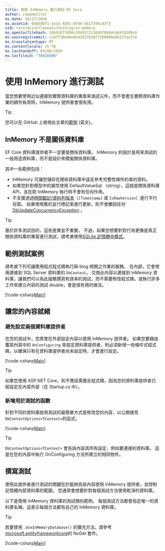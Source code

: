```yaml
---
title: 使用 InMemory 進行測試-EF Core
author: rowanmiller
ms.date: 10/27/2016
ms.assetid: 0d0590f1-1ea3-4d5c-8f44-db17395cd3f3
uid: core/miscellaneous/testing/in-memory
ms.openlocfilehash: 18641677098c20d9172136b07868dcb647d189c6
ms.sourcegitcommit: cc0ff36e46e9ed3527638f7208000e8521faef2e
ms.translationtype: MT
ms.contentlocale: zh-TW
ms.lasthandoff: 03/06/2020
ms.locfileid: "78416506"
---
```

# <a name="testing-with-inmemory"></a>使用 InMemory 進行測試

當您想要使用近似連接到實際資料庫的專案來測試元件，而不會產生實際資料庫作業的額外負荷時，InMemory 提供者會很有用。

> [!TIP]  
> 您可以在 GitHub 上檢視此文章的[範例](https://github.com/dotnet/EntityFramework.Docs/tree/master/samples/core/Miscellaneous/Testing) \(英文\)。

## <a name="inmemory-is-not-a-relational-database"></a>InMemory 不是關係資料庫

EF Core 資料庫提供者不一定要是關係資料庫。 InMemory 的設計是用來測試的一般用途資料庫，而不是設計來模擬關係資料庫。

其中一些範例包括：

* InMemory 可讓您儲存在關係資料庫中違反參考完整性條件約束的資料。
* 如果您針對模型中的屬性使用 DefaultValueSql （string），這就是關係資料庫 API，且在對 InMemory 執行時不會有任何作用。
* 不支援透過[時間戳記/資料列版本](xref:core/modeling/concurrency#timestamprowversion)（`[Timestamp]` 或 `IsRowVersion`）進行平行存取。 如果使用舊的並行標記來進行更新，則不會擲回任何[DbUpdateConcurrencyException](https://docs.microsoft.com/dotnet/api/microsoft.entityframeworkcore.dbupdateconcurrencyexception) 。

> [!TIP]  
> 基於許多測試目的，這些差異並不重要。 不過，如果您想要針對行為更像是真正關係資料庫的專案進行測試，請考慮使用[SQLite 記憶體中模式](sqlite.md)。

## <a name="example-testing-scenario"></a>範例測試案例

請考慮下列可讓應用程式程式碼執行與 blog 相關之作業的服務。 在內部，它會使用連接到 SQL Server 資料庫的 `DbContext`。 交換此內容以連接到 InMemory 資料庫，讓我們可以為此服務撰寫有效率的測試，而不需要修改程式碼，或執行許多工作來建立內容的測試 double，會是很有用的做法。

[!code-csharp[Main](../../../../samples/core/Miscellaneous/Testing/BusinessLogic/BlogService.cs)]

## <a name="get-your-context-ready"></a>讓您的內容就緒

### <a name="avoid-configuring-two-database-providers"></a>避免設定兩個資料庫提供者

在您的測試中，您將會在外部設定內容以使用 InMemory 提供者。 如果您要藉由覆寫內容中的 `OnConfiguring` 來設定資料庫提供者，則必須新增一些條件式程式碼，以確保只有在資料庫提供者尚未設定時，才會進行設定。

[!code-csharp[Main](../../../../samples/core/Miscellaneous/Testing/BusinessLogic/BloggingContext.cs#OnConfiguring)]

> [!TIP]  
> 如果您使用 ASP.NET Core，則不應該需要此程式碼，因為您的資料庫提供者已經設定在內容外部（在 Startup.cs 中）。

### <a name="add-a-constructor-for-testing"></a>新增用於測試的函數

針對不同的資料庫啟用測試的最簡單方式是修改您的內容，以公開接受 `DbContextOptions<TContext>`的函式。

[!code-csharp[Main](../../../../samples/core/Miscellaneous/Testing/BusinessLogic/BloggingContext.cs#Constructors)]

> [!TIP]  
> `DbContextOptions<TContext>` 會告訴內容其所有設定，例如要連接的資料庫。 這是在您的內容中執行 OnConfiguring 方法所建立的相同物件。

## <a name="writing-tests"></a>撰寫測試

使用此提供者進行測試的關鍵在於能夠告訴內容使用 InMemory 提供者，並控制記憶體內部資料庫的範圍。 您通常會想要針對每個測試方法使用乾淨的資料庫。

以下是使用 InMemory 資料庫的測試類別範例。 每個測試方法都會指定唯一的資料庫名稱，這表示每個方法都有自己的 InMemory 資料庫。

>[!TIP]
> 若要使用 `.UseInMemoryDatabase()` 的擴充方法，請參考[microsoft.entityframeworkcore](https://www.nuget.org/packages/Microsoft.EntityFrameworkCore.InMemory/)的 NuGet 套件。

[!code-csharp[Main](../../../../samples/core/Miscellaneous/Testing/TestProject/InMemory/BlogServiceTests.cs)]
